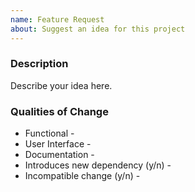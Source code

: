```yaml
---
name: Feature Request
about: Suggest an idea for this project
---
```


### Description
Describe your idea here.

### Qualities of Change
*   Functional - 
*   User Interface -
*   Documentation - 
*   Introduces new dependency (y/n) -
*   Incompatible change (y/n) -